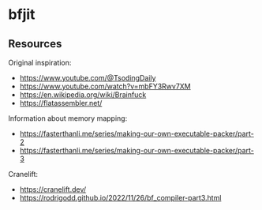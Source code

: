 # bfjit 

## Resources 

Original inspiration:
- https://www.youtube.com/@TsodingDaily
- https://www.youtube.com/watch?v=mbFY3Rwv7XM
- https://en.wikipedia.org/wiki/Brainfuck
- https://flatassembler.net/

Information about memory mapping:
- https://fasterthanli.me/series/making-our-own-executable-packer/part-2
- https://fasterthanli.me/series/making-our-own-executable-packer/part-3

Cranelift:
- https://cranelift.dev/
- https://rodrigodd.github.io/2022/11/26/bf_compiler-part3.html
